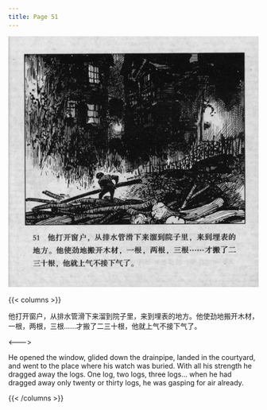```yaml
---
title: Page 51
---
```


![biao page](./../../images/biao/seifert0726_biao_0055_051.jpg)

{{< columns >}}

他打开窗户，从排水管滑下来溜到院子里，来到埋表的地方。他使劲地搬开木材，一根，两根，三根......才搬了二三十根，他就上气不接下气了。

<--->

He opened the window, glided down the drainpipe, landed in the courtyard, and went to the place where his watch was buried. With all his strength he dragged away the logs. One log, two logs, three logs\... when he had dragged away only twenty or thirty logs, he was gasping for air already.

{{< /columns >}}
